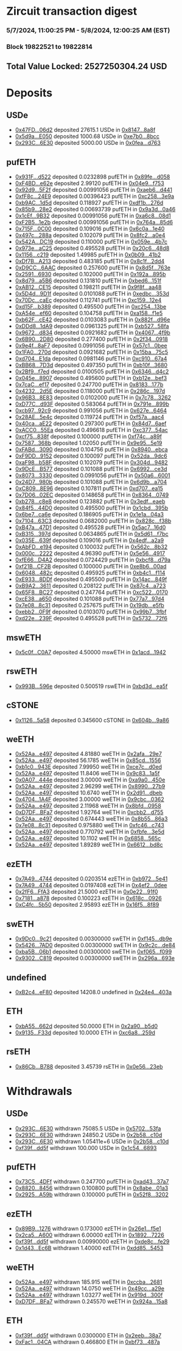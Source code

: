 # Zircuit transaction digest
### 5/7/2024, 11:00:25 PM - 5/8/2024, 12:00:25 AM (EST)
### Block 19822521 to 19822814

## Total Value Locked: 2527250304.24 USD

# Deposits
## USDe
- [0x47FD...06d2](https://etherscan.io/address/0x47FD18e64Fa43B5740a1E92ed5AD4BE81e8b06d2) deposited 27615.1 USDe in [0x8147...8a8f](https://etherscan.io/tx/0x47FD18e64Fa43B5740a1E92ed5AD4BE81e8b06d2)
- [0x5d9a...E050](https://etherscan.io/address/0x5d9a7cCEACE24b366Fe2A77697D9887Cf641E050) deposited 1000.68 USDe in [0xe7b0...8bcc](https://etherscan.io/tx/0x5d9a7cCEACE24b366Fe2A77697D9887Cf641E050)
- [0x293C...6E30](https://etherscan.io/address/0x293C6937D8D82e05B01335F7B33FBA0c8e256E30) deposited 5000.00 USDe in [0x0fea...d763](https://etherscan.io/tx/0x293C6937D8D82e05B01335F7B33FBA0c8e256E30)
## pufETH
- [0x931F...d522](https://etherscan.io/address/0x931FfEdC8507C5543C148555C54Bab853CCbd522) deposited 0.0232898 pufETH in [0x89fe...d058](https://etherscan.io/tx/0x931FfEdC8507C5543C148555C54Bab853CCbd522)
- [0xF4BD...e62e](https://etherscan.io/address/0xF4BD8CC490d23E2C7454E3F817f46c5E8251e62e) deposited 2.99120 pufETH in [0x04e9...f753](https://etherscan.io/tx/0xF4BD8CC490d23E2C7454E3F817f46c5E8251e62e)
- [0x92d9...5F2f](https://etherscan.io/address/0x92d92f2f99B3c52882df24414429Aa31bB215F2f) deposited 0.00991056 pufETH in [0xaeb6...d441](https://etherscan.io/tx/0x92d92f2f99B3c52882df24414429Aa31bB215F2f)
- [0xfF8c...24E9](https://etherscan.io/address/0xfF8ccFAd87C539473eb8113b2F0cEFbF689424E9) deposited 0.00396423 pufETH in [0xc258...3e9a](https://etherscan.io/tx/0xfF8ccFAd87C539473eb8113b2F0cEFbF689424E9)
- [0xb9AC...1d5d](https://etherscan.io/address/0xb9ACa7a8Be275D18a9a898f73AB1f690e7c61d5d) deposited 0.118927 pufETH in [0xdf1b...276d](https://etherscan.io/tx/0xb9ACa7a8Be275D18a9a898f73AB1f690e7c61d5d)
- [0x85b9...28e2](https://etherscan.io/address/0x85b9a9746B5Dc68be612452cA82125D39a1928e2) deposited 0.00693739 pufETH in [0x9a3d...0a46](https://etherscan.io/tx/0x85b9a9746B5Dc68be612452cA82125D39a1928e2)
- [0x1cEf...9B32](https://etherscan.io/address/0x1cEfeaA3cdba5958F462C085bAe356FE7B239B32) deposited 0.00991056 pufETH in [0xa6c8...08d1](https://etherscan.io/tx/0x1cEfeaA3cdba5958F462C085bAe356FE7B239B32)
- [0xF2B5...1e2b](https://etherscan.io/address/0xF2B5E99479C87aF64b7Ed6B1A767D1735f431e2b) deposited 0.00991056 pufETH in [0x764a...85d6](https://etherscan.io/tx/0xF2B5E99479C87aF64b7Ed6B1A767D1735f431e2b)
- [0x715F...0C00](https://etherscan.io/address/0x715FA377537472ec4c50c4e335578B53641A0C00) deposited 0.109016 pufETH in [0x6c0a...1e40](https://etherscan.io/tx/0x715FA377537472ec4c50c4e335578B53641A0C00)
- [0x497c...288a](https://etherscan.io/address/0x497c4CfB8D85e8Cab9a8B782d9116DB25A57288a) deposited 0.102079 pufETH in [0x8fc2...a0e4](https://etherscan.io/tx/0x497c4CfB8D85e8Cab9a8B782d9116DB25A57288a)
- [0x542A...DC19](https://etherscan.io/address/0x542A58eC38976839D3469fb5650825EF1FD0DC19) deposited 0.110000 pufETH in [0x059e...4b7c](https://etherscan.io/tx/0x542A58eC38976839D3469fb5650825EF1FD0DC19)
- [0x973e...aC25](https://etherscan.io/address/0x973e848EeC772e3f7Bb3D36091775B275B23aC25) deposited 0.495528 pufETH in [0x20c6...48d8](https://etherscan.io/tx/0x973e848EeC772e3f7Bb3D36091775B275B23aC25)
- [0x1156...c219](https://etherscan.io/address/0x115653701eBaa8f8B3ef4ab50eBFBa615922c219) deposited 1.49985 pufETH in [0x0b09...41b2](https://etherscan.io/tx/0x115653701eBaa8f8B3ef4ab50eBFBa615922c219)
- [0xDf7B...A213](https://etherscan.io/address/0xDf7B565bA908584a8967fC9aa43c79662BF0A213) deposited 0.483185 pufETH in [0x8c1f...2dd4](https://etherscan.io/tx/0xDf7B565bA908584a8967fC9aa43c79662BF0A213)
- [0xD9CC...6AAC](https://etherscan.io/address/0xD9CC10eaf65Eac1762CCD06b05B4612C174a6AAC) deposited 0.257600 pufETH in [0x8d5f...763e](https://etherscan.io/tx/0xD9CC10eaf65Eac1762CCD06b05B4612C174a6AAC)
- [0x2591...6930](https://etherscan.io/address/0x25915864FD21AB45929d9B449a2360fA74876930) deposited 0.102000 pufETH in [0x192a...895b](https://etherscan.io/tx/0x25915864FD21AB45929d9B449a2360fA74876930)
- [0x8d79...a5B6](https://etherscan.io/address/0x8d79F651381a2A79dFA8563af1E0b6bBad62a5B6) deposited 0.131810 pufETH in [0xbed6...151f](https://etherscan.io/tx/0x8d79F651381a2A79dFA8563af1E0b6bBad62a5B6)
- [0xAB12...CE15](https://etherscan.io/address/0xAB12865D64889e393e78D887671173840F3aCE15) deposited 0.198211 pufETH in [0x9f8f...aa48](https://etherscan.io/tx/0xAB12865D64889e393e78D887671173840F3aCE15)
- [0x5D4d...9D1f](https://etherscan.io/address/0x5D4dD440523C0740a45942F855eB7C25c0379D1f) deposited 0.0101088 pufETH in [0xedbc...353d](https://etherscan.io/tx/0x5D4dD440523C0740a45942F855eB7C25c0379D1f)
- [0x70Dc...caEc](https://etherscan.io/address/0x70Dccdc8AC723cD195D29Febde118732Ff4ecaEc) deposited 0.112741 pufETH in [0xc159...12e4](https://etherscan.io/tx/0x70Dccdc8AC723cD195D29Febde118732Ff4ecaEc)
- [0xd15F...b389](https://etherscan.io/address/0xd15F81584BA5056381a56b4d4154Ce4811C0b389) deposited 0.495500 pufETH in [0xc254...13be](https://etherscan.io/tx/0xd15F81584BA5056381a56b4d4154Ce4811C0b389)
- [0xA54e...ef60](https://etherscan.io/address/0xA54e1ABc7e59B17582f772D3d9Ca5574F3bcef60) deposited 0.104758 pufETH in [0xa158...f1e5](https://etherscan.io/tx/0xA54e1ABc7e59B17582f772D3d9Ca5574F3bcef60)
- [0xb62F...cE42](https://etherscan.io/address/0xb62F151Ac180eCDc31f64ddA8467BeE90308cE42) deposited 0.0103083 pufETH in [0x882f...d96e](https://etherscan.io/tx/0xb62F151Ac180eCDc31f64ddA8467BeE90308cE42)
- [0xDDd8...1dA9](https://etherscan.io/address/0xDDd8c5232b33386DBa931B7c4Fa11dA1dbeC1dA9) deposited 0.0961325 pufETH in [0xb527...58fa](https://etherscan.io/tx/0xDDd8c5232b33386DBa931B7c4Fa11dA1dbeC1dA9)
- [0x9672...d834](https://etherscan.io/address/0x96729eb92272062C079DDa64194AADA6F312d834) deposited 0.0921682 pufETH in [0x4067...4f9b](https://etherscan.io/tx/0x96729eb92272062C079DDa64194AADA6F312d834)
- [0x6B90...2D80](https://etherscan.io/address/0x6B9035E84C5c78615aAE528cb08E412730d72D80) deposited 0.277400 pufETH in [0x2f34...0918](https://etherscan.io/tx/0x6B9035E84C5c78615aAE528cb08E412730d72D80)
- [0x9e4f...8aF7](https://etherscan.io/address/0x9e4f36441F5A408D79E37A94B246A6b9481F8aF7) deposited 0.0991056 pufETH in [0x57c1...0bee](https://etherscan.io/tx/0x9e4f36441F5A408D79E37A94B246A6b9481F8aF7)
- [0x1FA0...270d](https://etherscan.io/address/0x1FA07122B0B076810332DE61A94E5f6aa8e5270d) deposited 0.0921682 pufETH in [0x15ba...75c5](https://etherscan.io/tx/0x1FA07122B0B076810332DE61A94E5f6aa8e5270d)
- [0xd704...E1da](https://etherscan.io/address/0xd7046e4AcC777053B325E80537d6B7703340E1da) deposited 0.0981146 pufETH in [0xc910...67a4](https://etherscan.io/tx/0xd7046e4AcC777053B325E80537d6B7703340E1da)
- [0xBB68...7D3d](https://etherscan.io/address/0xBB689b0efe81855f501D784021400B4ACa457D3d) deposited 0.497350 pufETH in [0xb10f...3680](https://etherscan.io/tx/0xBB689b0efe81855f501D784021400B4ACa457D3d)
- [0x2Bf9...f7ed](https://etherscan.io/address/0x2Bf908245268bA2c2fA2e4fBeE3D01C2491Ff7ed) deposited 0.0100505 pufETH in [0x6346...d4c2](https://etherscan.io/tx/0x2Bf908245268bA2c2fA2e4fBeE3D01C2491Ff7ed)
- [0x045e...8907](https://etherscan.io/address/0x045eE06C0Fd8ddBf052AAe434DdCc3F045088907) deposited 0.495600 pufETH in [0xb12e...bef3](https://etherscan.io/tx/0x045eE06C0Fd8ddBf052AAe434DdCc3F045088907)
- [0x7caC...ef17](https://etherscan.io/address/0x7caCEC746158975042CA0764E3774cABB21Eef17) deposited 0.247700 pufETH in [0x8183...177b](https://etherscan.io/tx/0x7caCEC746158975042CA0764E3774cABB21Eef17)
- [0x4232...2d5E](https://etherscan.io/address/0x423246d1217B42aB6152DD686e9919A049942d5E) deposited 0.118000 pufETH in [0x286c...197d](https://etherscan.io/tx/0x423246d1217B42aB6152DD686e9919A049942d5E)
- [0x96B3...8E83](https://etherscan.io/address/0x96B3b1c4b81A79cF3941370766a81796E8bF8E83) deposited 0.0102000 pufETH in [0x7c78...3262](https://etherscan.io/tx/0x96B3b1c4b81A79cF3941370766a81796E8bF8E83)
- [0xD77C...d93F](https://etherscan.io/address/0xD77Ca65705006dDB35826b467B3C449b7366d93F) deposited 0.583064 pufETH in [0x791e...899b](https://etherscan.io/tx/0xD77Ca65705006dDB35826b467B3C449b7366d93F)
- [0xcb97...92c9](https://etherscan.io/address/0xcb97A200E22375cA027a398aa8B330fD874192c9) deposited 0.991056 pufETH in [0x627e...6464](https://etherscan.io/tx/0xcb97A200E22375cA027a398aa8B330fD874192c9)
- [0x28AE...5e4c](https://etherscan.io/address/0x28AE094cDb4470169235Fa0Ef54E4aED1faB5e4c) deposited 0.119724 pufETH in [0xf57a...aac4](https://etherscan.io/tx/0x28AE094cDb4470169235Fa0Ef54E4aED1faB5e4c)
- [0x40ca...aE22](https://etherscan.io/address/0x40ca6188A32f35bB0fe1fB166D205A8f3a0eaE22) deposited 0.297300 pufETH in [0x84d7...6aef](https://etherscan.io/tx/0x40ca6188A32f35bB0fe1fB166D205A8f3a0eaE22)
- [0xACC0...55Ea](https://etherscan.io/address/0xACC0A73A1D1b09771e11cc2e6EA92b72ebdd55Ea) deposited 0.496618 pufETH in [0xc377...54ac](https://etherscan.io/tx/0xACC0A73A1D1b09771e11cc2e6EA92b72ebdd55Ea)
- [0xcf75...838f](https://etherscan.io/address/0xcf7535aa5bd641b29cDF7d322957FE5b365f838f) deposited 0.100000 pufETH in [0xf74c...a89f](https://etherscan.io/tx/0xcf7535aa5bd641b29cDF7d322957FE5b365f838f)
- [0x7587...368b](https://etherscan.io/address/0x75874Edda73Ad5109D09a56d51E1fB5DfD50368b) deposited 1.02050 pufETH in [0x9e95...5e19](https://etherscan.io/tx/0x75874Edda73Ad5109D09a56d51E1fB5DfD50368b)
- [0xFABd...3090](https://etherscan.io/address/0xFABd5c6071f71c96689789b23430aF085F453090) deposited 0.104756 pufETH in [0x8940...ebca](https://etherscan.io/tx/0xFABd5c6071f71c96689789b23430aF085F453090)
- [0xF9DD...9152](https://etherscan.io/address/0xF9DD33df3603f8C6cB2071A7c120989744B99152) deposited 0.100097 pufETH in [0x52da...9dc6](https://etherscan.io/tx/0xF9DD33df3603f8C6cB2071A7c120989744B99152)
- [0xaF98...b58F](https://etherscan.io/address/0xaF98440A6fC79A0517bcF45055965fe7c8e4b58F) deposited 0.102079 pufETH in [0x304d...9482](https://etherscan.io/tx/0xaF98440A6fC79A0517bcF45055965fe7c8e4b58F)
- [0x9DcE...B577](https://etherscan.io/address/0x9DcE6d7ebf3D69304ba606a00Ac22C187CD3B577) deposited 0.101088 pufETH in [0x6992...ce3d](https://etherscan.io/tx/0x9DcE6d7ebf3D69304ba606a00Ac22C187CD3B577)
- [0x8073...3330](https://etherscan.io/address/0x8073F9716941adF940B63Fa8255492d1e4533330) deposited 0.0991056 pufETH in [0x50a6...6001](https://etherscan.io/tx/0x8073F9716941adF940B63Fa8255492d1e4533330)
- [0x24D7...980b](https://etherscan.io/address/0x24D7c0DA55fCB884F3E581b06fB305c41c8f980b) deposited 0.101088 pufETH in [0x6d9b...a704](https://etherscan.io/tx/0x24D7c0DA55fCB884F3E581b06fB305c41c8f980b)
- [0xC809...8E96](https://etherscan.io/address/0xC809B939f9c5Fc57128CaCDa51fa694A8b578E96) deposited 0.107811 pufETH in [0xd707...ea15](https://etherscan.io/tx/0xC809B939f9c5Fc57128CaCDa51fa694A8b578E96)
- [0x7D06...02EC](https://etherscan.io/address/0x7D0606A9a6F65d894ba7538a318897C8145202EC) deposited 0.148658 pufETH in [0x8364...0749](https://etherscan.io/tx/0x7D0606A9a6F65d894ba7538a318897C8145202EC)
- [0xb278...c8e8](https://etherscan.io/address/0xb2787ef720C44B5d39a5305C569A9C885766c8e8) deposited 0.123882 pufETH in [0x3edf...eaeb](https://etherscan.io/tx/0xb2787ef720C44B5d39a5305C569A9C885766c8e8)
- [0x84f5...44D0](https://etherscan.io/address/0x84f58712B562a59D0bA2aCA4508f0ef39Eb044D0) deposited 0.495500 pufETH in [0x1cbd...395b](https://etherscan.io/tx/0x84f58712B562a59D0bA2aCA4508f0ef39Eb044D0)
- [0x6be7...ca6e](https://etherscan.io/address/0x6be7105070A46EdE7FC01ec2a553C286551fca6e) deposited 0.186905 pufETH in [0x1e1a...04a3](https://etherscan.io/tx/0x6be7105070A46EdE7FC01ec2a553C286551fca6e)
- [0x7104...63C3](https://etherscan.io/address/0x710435e102598963ED7E60554e5B9811A04C63C3) deposited 0.0682000 pufETH in [0x828c...f38b](https://etherscan.io/tx/0x710435e102598963ED7E60554e5B9811A04C63C3)
- [0xB47a...47D1](https://etherscan.io/address/0xB47a55dEb9e491D581D27d12355a15ADA38947D1) deposited 0.495528 pufETH in [0x5ac7...16d0](https://etherscan.io/tx/0xB47a55dEb9e491D581D27d12355a15ADA38947D1)
- [0xB315...397d](https://etherscan.io/address/0xB3158F72Ce733c498aF886Dc46285D1B8B81397d) deposited 0.0634865 pufETH in [0x5d61...f7bc](https://etherscan.io/tx/0xB3158F72Ce733c498aF886Dc46285D1B8B81397d)
- [0x035E...639f](https://etherscan.io/address/0x035EE0AEE87FcF91aD7D4c99b3cccaBAF13B639f) deposited 0.109016 pufETH in [0x4edf...a2a9](https://etherscan.io/tx/0x035EE0AEE87FcF91aD7D4c99b3cccaBAF13B639f)
- [0xAbFD...e194](https://etherscan.io/address/0xAbFDb18e4cAF1cD81B57ec8f73A724f8DD32e194) deposited 0.100032 pufETH in [0x562c...8b32](https://etherscan.io/tx/0xAbFDb18e4cAF1cD81B57ec8f73A724f8DD32e194)
- [0x000c...2222](https://etherscan.io/address/0x000c843bD0D59aB4fF4cd5DE768dF63b4F6c2222) deposited 4.96390 pufETH in [0x5e56...4917](https://etherscan.io/tx/0x000c843bD0D59aB4fF4cd5DE768dF63b4F6c2222)
- [0xfE66...D4A2](https://etherscan.io/address/0xfE66C52d72A4172eEf667cD4529bBe1EFAE2D4A2) deposited 0.0724429 pufETH in [0xbcf8...d79a](https://etherscan.io/tx/0xfE66C52d72A4172eEf667cD4529bBe1EFAE2D4A2)
- [0xf21B...CF2B](https://etherscan.io/address/0xf21B7D520A153d07C44B559DbF03777c3E60CF2B) deposited 0.100000 pufETH in [0xe8b6...00ad](https://etherscan.io/tx/0xf21B7D520A153d07C44B559DbF03777c3E60CF2B)
- [0x6048...482c](https://etherscan.io/address/0x604868E02Ee74fd95Ac2aD3eA9dd2E1689F1482c) deposited 0.495925 pufETH in [0xb4c1...f114](https://etherscan.io/tx/0x604868E02Ee74fd95Ac2aD3eA9dd2E1689F1482c)
- [0xE933...8DDf](https://etherscan.io/address/0xE933BcDf8b5701a23da54DE5265F3efBCF198DDf) deposited 0.495500 pufETH in [0x14ac...849f](https://etherscan.io/tx/0xE933BcDf8b5701a23da54DE5265F3efBCF198DDf)
- [0xB9A2...3611](https://etherscan.io/address/0xB9A26ca382084f13Db4115fdE16E5D04f12D3611) deposited 0.208122 pufETH in [0x87c4...a723](https://etherscan.io/tx/0xB9A26ca382084f13Db4115fdE16E5D04f12D3611)
- [0x65F8...BC27](https://etherscan.io/address/0x65F8D84b3aB44474162940b641C843b36453BC27) deposited 0.247764 pufETH in [0xc522...0170](https://etherscan.io/tx/0x65F8D84b3aB44474162940b641C843b36453BC27)
- [0xcE38...a650](https://etherscan.io/address/0xcE38Ff9c6A5213de28E1627B2EaF36ad3e8Da650) deposited 0.101088 pufETH in [0x77a7...97d4](https://etherscan.io/tx/0xcE38Ff9c6A5213de28E1627B2EaF36ad3e8Da650)
- [0x7e08...8c31](https://etherscan.io/address/0x7e087b02c4948cfEA124e0757E76cC769F6E8c31) deposited 0.257675 pufETH in [0x19db...e5fb](https://etherscan.io/tx/0x7e087b02c4948cfEA124e0757E76cC769F6E8c31)
- [0xebb2...0F9f](https://etherscan.io/address/0xebb22Ff6134181E711f7245E00aEc622358B0F9f) deposited 0.0103070 pufETH in [0x99b7...3fbf](https://etherscan.io/tx/0xebb22Ff6134181E711f7245E00aEc622358B0F9f)
- [0xd22e...239F](https://etherscan.io/address/0xd22ef23f53E17d349588BC3529c408bafbB3239F) deposited 0.495528 pufETH in [0x5732...72f6](https://etherscan.io/tx/0xd22ef23f53E17d349588BC3529c408bafbB3239F)
## mswETH
- [0x5c0f...C0A7](https://etherscan.io/address/0x5c0f698C5731ee41a24a379C8fD64e23d161C0A7) deposited 4.50000 mswETH in [0x1acd...1942](https://etherscan.io/tx/0x5c0f698C5731ee41a24a379C8fD64e23d161C0A7)
## rswETH
- [0x993B...596e](https://etherscan.io/address/0x993B16320D16bB35ca328ceaEB1B7e93ba8c596e) deposited 0.500519 rswETH in [0xbd3d...ea5f](https://etherscan.io/tx/0x993B16320D16bB35ca328ceaEB1B7e93ba8c596e)
## cSTONE
- [0x1126...5a58](https://etherscan.io/address/0x112630bA98300A8FB0aF4EdDB42449c03fC65a58) deposited 0.345600 cSTONE in [0x604b...9a86](https://etherscan.io/tx/0x112630bA98300A8FB0aF4EdDB42449c03fC65a58)
## weETH
- [0x52Aa...e497](https://etherscan.io/address/0x52Aa899454998Be5b000Ad077a46Bbe360F4e497) deposited 4.81880 weETH in [0x2afa...29e7](https://etherscan.io/tx/0x52Aa899454998Be5b000Ad077a46Bbe360F4e497)
- [0x52Aa...e497](https://etherscan.io/address/0x52Aa899454998Be5b000Ad077a46Bbe360F4e497) deposited 56.1785 weETH in [0x85cd...1556](https://etherscan.io/tx/0x52Aa899454998Be5b000Ad077a46Bbe360F4e497)
- [0xb1c0...943E](https://etherscan.io/address/0xb1c0D822e2CD6d564D71B50aA02fdeE9D198943E) deposited 7.99950 weETH in [0xce7c...d0ed](https://etherscan.io/tx/0xb1c0D822e2CD6d564D71B50aA02fdeE9D198943E)
- [0x52Aa...e497](https://etherscan.io/address/0x52Aa899454998Be5b000Ad077a46Bbe360F4e497) deposited 11.8406 weETH in [0x9c83...1a5f](https://etherscan.io/tx/0x52Aa899454998Be5b000Ad077a46Bbe360F4e497)
- [0x0A07...444e](https://etherscan.io/address/0x0A070C3A1bF917CB03cBecd88D7A850D24F3444e) deposited 3.00000 weETH in [0xa9a0...450e](https://etherscan.io/tx/0x0A070C3A1bF917CB03cBecd88D7A850D24F3444e)
- [0x52Aa...e497](https://etherscan.io/address/0x52Aa899454998Be5b000Ad077a46Bbe360F4e497) deposited 2.96299 weETH in [0x8990...27b9](https://etherscan.io/tx/0x52Aa899454998Be5b000Ad077a46Bbe360F4e497)
- [0x52Aa...e497](https://etherscan.io/address/0x52Aa899454998Be5b000Ad077a46Bbe360F4e497) deposited 10.6740 weETH in [0x2d91...dbeb](https://etherscan.io/tx/0x52Aa899454998Be5b000Ad077a46Bbe360F4e497)
- [0x4704...1A4F](https://etherscan.io/address/0x4704B1a5AaB303366c1d38D525315F00e65B1A4F) deposited 3.00000 weETH in [0x9cbc...0362](https://etherscan.io/tx/0x4704B1a5AaB303366c1d38D525315F00e65B1A4F)
- [0x52Aa...e497](https://etherscan.io/address/0x52Aa899454998Be5b000Ad077a46Bbe360F4e497) deposited 2.11968 weETH in [0x8bfd...0958](https://etherscan.io/tx/0x52Aa899454998Be5b000Ad077a46Bbe360F4e497)
- [0xD7DF...BFa7](https://etherscan.io/address/0xD7DF7E085214743530afF339aFC420c7c720BFa7) deposited 1.92764 weETH in [0xcbb2...d755](https://etherscan.io/tx/0xD7DF7E085214743530afF339aFC420c7c720BFa7)
- [0x52Aa...e497](https://etherscan.io/address/0x52Aa899454998Be5b000Ad077a46Bbe360F4e497) deposited 0.674443 weETH in [0x8b55...86a3](https://etherscan.io/tx/0x52Aa899454998Be5b000Ad077a46Bbe360F4e497)
- [0x7e08...8c31](https://etherscan.io/address/0x7e087b02c4948cfEA124e0757E76cC769F6E8c31) deposited 0.975880 weETH in [0xfc46...c743](https://etherscan.io/tx/0x7e087b02c4948cfEA124e0757E76cC769F6E8c31)
- [0x52Aa...e497](https://etherscan.io/address/0x52Aa899454998Be5b000Ad077a46Bbe360F4e497) deposited 0.770792 weETH in [0xfbfe...3e5d](https://etherscan.io/tx/0x52Aa899454998Be5b000Ad077a46Bbe360F4e497)
- [0x52Aa...e497](https://etherscan.io/address/0x52Aa899454998Be5b000Ad077a46Bbe360F4e497) deposited 10.1102 weETH in [0x6858...565c](https://etherscan.io/tx/0x52Aa899454998Be5b000Ad077a46Bbe360F4e497)
- [0x52Aa...e497](https://etherscan.io/address/0x52Aa899454998Be5b000Ad077a46Bbe360F4e497) deposited 1.89289 weETH in [0x6612...bd8c](https://etherscan.io/tx/0x52Aa899454998Be5b000Ad077a46Bbe360F4e497)
## ezETH
- [0x7A49...4744](https://etherscan.io/address/0x7A493Be5c2ce014cD049Bf178a1ac0Db1B434744) deposited 0.0203514 ezETH in [0xb972...5e41](https://etherscan.io/tx/0x7A493Be5c2ce014cD049Bf178a1ac0Db1B434744)
- [0x7A49...4744](https://etherscan.io/address/0x7A493Be5c2ce014cD049Bf178a1ac0Db1B434744) deposited 0.0197408 ezETH in [0x4ef2...0dee](https://etherscan.io/tx/0x7A493Be5c2ce014cD049Bf178a1ac0Db1B434744)
- [0x2fF6...FfA3](https://etherscan.io/address/0x2fF647e0233bE3eC4B78342891955465E42fFfA3) deposited 21.5000 ezETH in [0x0e22...91f0](https://etherscan.io/tx/0x2fF647e0233bE3eC4B78342891955465E42fFfA3)
- [0x7181...a878](https://etherscan.io/address/0x7181abeC856Bcbc77cFCD8ee8C85392eA403a878) deposited 0.100223 ezETH in [0x618c...0926](https://etherscan.io/tx/0x7181abeC856Bcbc77cFCD8ee8C85392eA403a878)
- [0xC4fc...5b50](https://etherscan.io/address/0xC4fc92b0cf993b4FE0895aaabF4Ba02Ecbf45b50) deposited 2.95893 ezETH in [0x16f5...8f89](https://etherscan.io/tx/0xC4fc92b0cf993b4FE0895aaabF4Ba02Ecbf45b50)
## swETH
- [0x9Dc0...9c21](https://etherscan.io/address/0x9Dc0855f49cF77d2e5C72ffdE2E940bAf0069c21) deposited 0.00300000 swETH in [0xf145...db9e](https://etherscan.io/tx/0x9Dc0855f49cF77d2e5C72ffdE2E940bAf0069c21)
- [0x5426...7AD0](https://etherscan.io/address/0x54262e843DDc7071E0d4334e34dA4Fe08De77AD0) deposited 0.00300000 swETH in [0x9c2c...de84](https://etherscan.io/tx/0x54262e843DDc7071E0d4334e34dA4Fe08De77AD0)
- [0xba5B...06b1](https://etherscan.io/address/0xba5B1113f4aCD9f48d3050aE383a46E93D8206b1) deposited 0.00300000 swETH in [0xf065...f099](https://etherscan.io/tx/0xba5B1113f4aCD9f48d3050aE383a46E93D8206b1)
- [0x9302...C819](https://etherscan.io/address/0x9302B0933938B7779e265D328931a08463D2C819) deposited 0.00300000 swETH in [0x296a...693e](https://etherscan.io/tx/0x9302B0933938B7779e265D328931a08463D2C819)
## undefined
- [0xB2c4...eF80](https://etherscan.io/address/0xB2c48ECc1346EEa6698e57734fAE2d871eA4eF80) deposited 14208.0 undefined in [0x24e4...403a](https://etherscan.io/tx/0xB2c48ECc1346EEa6698e57734fAE2d871eA4eF80)
## ETH
- [0xbA55...662d](https://etherscan.io/address/0xbA55BDbF959DF826dA6c35487eB15FaD2164662d) deposited 50.0000 ETH in [0x2a90...b5d0](https://etherscan.io/tx/0xbA55BDbF959DF826dA6c35487eB15FaD2164662d)
- [0x9135...F33d](https://etherscan.io/address/0x91358342AAF02De8ad831d5E13927AB614F9F33d) deposited 10.0000 ETH in [0xc6a8...259d](https://etherscan.io/tx/0x91358342AAF02De8ad831d5E13927AB614F9F33d)
## rsETH
- [0x86Cb...B788](https://etherscan.io/address/0x86Cb8C8401b6971fd043365397F3b65bf3eFB788) deposited 3.45739 rsETH in [0x0e56...23eb](https://etherscan.io/tx/0x86Cb8C8401b6971fd043365397F3b65bf3eFB788)
# Withdrawals
## USDe
- [0x293C...6E30](https://etherscan.io/address/0x293C6937D8D82e05B01335F7B33FBA0c8e256E30) withdrawn 75085.5 USDe in [0x5702...53fa](https://etherscan.io/tx/0x293C6937D8D82e05B01335F7B33FBA0c8e256E30)
- [0x293C...6E30](https://etherscan.io/address/0x293C6937D8D82e05B01335F7B33FBA0c8e256E30) withdrawn 24850.2 USDe in [0x2b58...c10d](https://etherscan.io/tx/0x293C6937D8D82e05B01335F7B33FBA0c8e256E30)
- [0x293C...6E30](https://etherscan.io/address/0x293C6937D8D82e05B01335F7B33FBA0c8e256E30) withdrawn 1.05411e+6 USDe in [0x2b58...c10d](https://etherscan.io/tx/0x293C6937D8D82e05B01335F7B33FBA0c8e256E30)
- [0xf39f...dd5f](https://etherscan.io/address/0xf39fF1e8781c0cC7C714B78d73630f6B9ddddd5f) withdrawn 100.000 USDe in [0x1c54...6893](https://etherscan.io/tx/0xf39fF1e8781c0cC7C714B78d73630f6B9ddddd5f)
## pufETH
- [0x73C5...4DFf](https://etherscan.io/address/0x73C58903FfC7C897c04CE974d8D40c0563Ba4DFf) withdrawn 0.247700 pufETH in [0xad43...37a7](https://etherscan.io/tx/0x73C58903FfC7C897c04CE974d8D40c0563Ba4DFf)
- [0x8820...8456](https://etherscan.io/address/0x88208377Ba6c33675c1B91B6a62285Cf1f848456) withdrawn 0.100800 pufETH in [0x8abe...01a3](https://etherscan.io/tx/0x88208377Ba6c33675c1B91B6a62285Cf1f848456)
- [0x2925...A59b](https://etherscan.io/address/0x292586fB874732e3E544669b7938a28189dFA59b) withdrawn 0.100000 pufETH in [0x52f8...3202](https://etherscan.io/tx/0x292586fB874732e3E544669b7938a28189dFA59b)
## ezETH
- [0x89B9...1276](https://etherscan.io/address/0x89B9C31a41D16A341a733529D0AB4fF164721276) withdrawn 0.173000 ezETH in [0x26e1...f5e1](https://etherscan.io/tx/0x89B9C31a41D16A341a733529D0AB4fF164721276)
- [0x2ca5...A600](https://etherscan.io/address/0x2ca51EB1409650D6bD8F643a41825Cd54695A600) withdrawn 6.00000 ezETH in [0x1892...7226](https://etherscan.io/tx/0x2ca51EB1409650D6bD8F643a41825Cd54695A600)
- [0xf39f...dd5f](https://etherscan.io/address/0xf39fF1e8781c0cC7C714B78d73630f6B9ddddd5f) withdrawn 0.00990000 ezETH in [0xde8c...fe29](https://etherscan.io/tx/0xf39fF1e8781c0cC7C714B78d73630f6B9ddddd5f)
- [0x1d43...Ec6B](https://etherscan.io/address/0x1d43692Ce7E0f3ff793C4569311abB708Bc6Ec6B) withdrawn 1.40000 ezETH in [0xdd85...5453](https://etherscan.io/tx/0x1d43692Ce7E0f3ff793C4569311abB708Bc6Ec6B)
## weETH
- [0x52Aa...e497](https://etherscan.io/address/0x52Aa899454998Be5b000Ad077a46Bbe360F4e497) withdrawn 185.915 weETH in [0xccba...2681](https://etherscan.io/tx/0x52Aa899454998Be5b000Ad077a46Bbe360F4e497)
- [0x52Aa...e497](https://etherscan.io/address/0x52Aa899454998Be5b000Ad077a46Bbe360F4e497) withdrawn 14.0750 weETH in [0x49cc...a29e](https://etherscan.io/tx/0x52Aa899454998Be5b000Ad077a46Bbe360F4e497)
- [0x52Aa...e497](https://etherscan.io/address/0x52Aa899454998Be5b000Ad077a46Bbe360F4e497) withdrawn 1.03277 weETH in [0x919d...300f](https://etherscan.io/tx/0x52Aa899454998Be5b000Ad077a46Bbe360F4e497)
- [0xD7DF...BFa7](https://etherscan.io/address/0xD7DF7E085214743530afF339aFC420c7c720BFa7) withdrawn 0.245570 weETH in [0x924a...15a8](https://etherscan.io/tx/0xD7DF7E085214743530afF339aFC420c7c720BFa7)
## ETH
- [0xf39f...dd5f](https://etherscan.io/address/0xf39fF1e8781c0cC7C714B78d73630f6B9ddddd5f) withdrawn 0.0300000 ETH in [0x2eeb...38a7](https://etherscan.io/tx/0xf39fF1e8781c0cC7C714B78d73630f6B9ddddd5f)
- [0xFac1...04CA](https://etherscan.io/address/0xFac12283E0989459d388068717d46f7E989c04CA) withdrawn 0.466800 ETH in [0xbf73...487a](https://etherscan.io/tx/0xFac12283E0989459d388068717d46f7E989c04CA)
